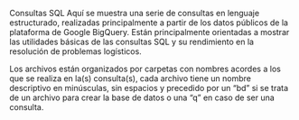Consultas SQL
Aquí se muestra una serie de consultas en lenguaje estructurado, realizadas principalmente a partir de los datos públicos de la plataforma de Google BigQuery. Están principalmente orientadas a mostrar las utilidades básicas de las consultas SQL y su rendimiento en la resolución de problemas logísticos.

Los archivos están organizados por carpetas con nombres acordes a los que se realiza en la(s) consulta(s), cada archivo tiene un nombre descriptivo en minúsculas, sin espacios y precedido por un “bd” si se trata de un archivo para crear la base de datos o una “q” en caso de ser una consulta.
